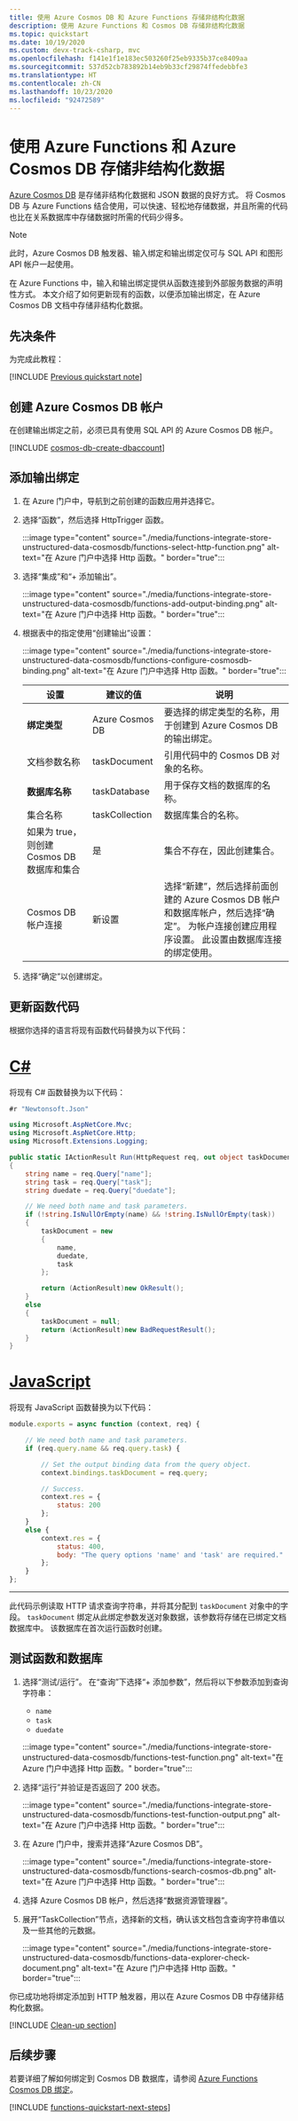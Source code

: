 ```yaml
---
title: 使用 Azure Cosmos DB 和 Azure Functions 存储非结构化数据
description: 使用 Azure Functions 和 Cosmos DB 存储非结构化数据
ms.topic: quickstart
ms.date: 10/19/2020
ms.custom: devx-track-csharp, mvc
ms.openlocfilehash: f141e1f1e183ec503260f25eb9335b37ce8409aa
ms.sourcegitcommit: 537d52cb783892b14eb9b33cf29874ffedebbfe3
ms.translationtype: HT
ms.contentlocale: zh-CN
ms.lasthandoff: 10/23/2020
ms.locfileid: "92472589"
---
```

# <a name="store-unstructured-data-using-azure-functions-and-azure-cosmos-db"></a>使用 Azure Functions 和 Azure Cosmos DB 存储非结构化数据

[Azure Cosmos DB](https://www.azure.cn/home/features/cosmos-db/) 是存储非结构化数据和 JSON 数据的良好方式。 将 Cosmos DB 与 Azure Functions 结合使用，可以快速、轻松地存储数据，并且所需的代码也比在关系数据库中存储数据时所需的代码少得多。

> [!NOTE]
> 此时，Azure Cosmos DB 触发器、输入绑定和输出绑定仅可与 SQL API 和图形 API 帐户一起使用。

在 Azure Functions 中，输入和输出绑定提供从函数连接到外部服务数据的声明性方式。 本文介绍了如何更新现有的函数，以便添加输出绑定，在 Azure Cosmos DB 文档中存储非结构化数据。

## <a name="prerequisites"></a>先决条件

为完成此教程：

[!INCLUDE [Previous quickstart note](../../includes/functions-quickstart-previous-topics.md)]

## <a name="create-an-azure-cosmos-db-account"></a>创建 Azure Cosmos DB 帐户

在创建输出绑定之前，必须已具有使用 SQL API 的 Azure Cosmos DB 帐户。

[!INCLUDE [cosmos-db-create-dbaccount](../../includes/cosmos-db-create-dbaccount.md)]

## <a name="add-an-output-binding"></a>添加输出绑定

1. 在 Azure 门户中，导航到之前创建的函数应用并选择它。

1. 选择“函数”，然后选择 HttpTrigger 函数。

    :::image type="content" source="./media/functions-integrate-store-unstructured-data-cosmosdb/functions-select-http-function.png" alt-text="在 Azure 门户中选择 Http 函数。" border="true":::

1. 选择“集成”和“+ 添加输出”。

     :::image type="content" source="./media/functions-integrate-store-unstructured-data-cosmosdb/functions-add-output-binding.png" alt-text="在 Azure 门户中选择 Http 函数。" border="true":::

1. 根据表中的指定使用“创建输出”设置：

     :::image type="content" source="./media/functions-integrate-store-unstructured-data-cosmosdb/functions-configure-cosmosdb-binding.png" alt-text="在 Azure 门户中选择 Http 函数。" border="true":::

    | 设置      | 建议的值  | 说明                                |
    | ------------ | ---------------- | ------------------------------------------ |
    | **绑定类型** | Azure Cosmos DB | 要选择的绑定类型的名称，用于创建到 Azure Cosmos DB 的输出绑定。 |
    | 文档参数名称 | taskDocument | 引用代码中的 Cosmos DB 对象的名称。 |
    | **数据库名称** | taskDatabase | 用于保存文档的数据库的名称。 |
    | 集合名称 | taskCollection | 数据库集合的名称。 |
    | 如果为 true，则创建 Cosmos DB 数据库和集合 | 是 | 集合不存在，因此创建集合。 |
    | Cosmos DB 帐户连接 | 新设置 | 选择“新建”，然后选择前面创建的 Azure Cosmos DB 帐户和数据库帐户，然后选择“确定”。 为帐户连接创建应用程序设置。 此设置由数据库连接的绑定使用。 |

1. 选择“确定”以创建绑定。

## <a name="update-the-function-code"></a>更新函数代码

根据你选择的语言将现有函数代码替换为以下代码：

# <a name="c"></a>[C#](#tab/csharp)

将现有 C# 函数替换为以下代码：

```csharp
#r "Newtonsoft.Json"

using Microsoft.AspNetCore.Mvc;
using Microsoft.AspNetCore.Http;
using Microsoft.Extensions.Logging;

public static IActionResult Run(HttpRequest req, out object taskDocument, ILogger log)
{
    string name = req.Query["name"];
    string task = req.Query["task"];
    string duedate = req.Query["duedate"];

    // We need both name and task parameters.
    if (!string.IsNullOrEmpty(name) && !string.IsNullOrEmpty(task))
    {
        taskDocument = new
        {
            name,
            duedate,
            task
        };

        return (ActionResult)new OkResult();
    }
    else
    {
        taskDocument = null;
        return (ActionResult)new BadRequestResult();
    }
}
```

# <a name="javascript"></a>[JavaScript](#tab/javascript)

将现有 JavaScript 函数替换为以下代码：

```js
module.exports = async function (context, req) {

    // We need both name and task parameters.
    if (req.query.name && req.query.task) {

        // Set the output binding data from the query object.
        context.bindings.taskDocument = req.query;

        // Success.
        context.res = {
            status: 200
        };
    }
    else {
        context.res = {
            status: 400,
            body: "The query options 'name' and 'task' are required."
        };
    }
};
```
---

此代码示例读取 HTTP 请求查询字符串，并将其分配到 `taskDocument` 对象中的字段。 `taskDocument` 绑定从此绑定参数发送对象数据，该参数将存储在已绑定文档数据库中。 该数据库在首次运行函数时创建。

## <a name="test-the-function-and-database"></a>测试函数和数据库

1. 选择“测试/运行”。 在“查询”下选择“+ 添加参数”，然后将以下参数添加到查询字符串： 

    + `name`
    + `task`
    + `duedate`

    :::image type="content" source="./media/functions-integrate-store-unstructured-data-cosmosdb/functions-test-function.png" alt-text="在 Azure 门户中选择 Http 函数。" border="true":::


1. 选择“运行”并验证是否返回了 200 状态。

    :::image type="content" source="./media/functions-integrate-store-unstructured-data-cosmosdb/functions-test-function-output.png" alt-text="在 Azure 门户中选择 Http 函数。" border="true":::


1. 在 Azure 门户中，搜索并选择“Azure Cosmos DB”。

    :::image type="content" source="./media/functions-integrate-store-unstructured-data-cosmosdb/functions-search-cosmos-db.png" alt-text="在 Azure 门户中选择 Http 函数。" border="true":::

1. 选择 Azure Cosmos DB 帐户，然后选择“数据资源管理器”。

1. 展开“TaskCollection”节点，选择新的文档，确认该文档包含查询字符串值以及一些其他的元数据。

    :::image type="content" source="./media/functions-integrate-store-unstructured-data-cosmosdb/functions-data-explorer-check-document.png" alt-text="在 Azure 门户中选择 Http 函数。" border="true":::

你已成功地将绑定添加到 HTTP 触发器，用以在 Azure Cosmos DB 中存储非结构化数据。

[!INCLUDE [Clean-up section](../../includes/clean-up-section-portal.md)]

## <a name="next-steps"></a>后续步骤

若要详细了解如何绑定到 Cosmos DB 数据库，请参阅 [Azure Functions Cosmos DB 绑定](functions-bindings-cosmosdb.md)。

[!INCLUDE [functions-quickstart-next-steps](../../includes/functions-quickstart-next-steps-2.md)]

